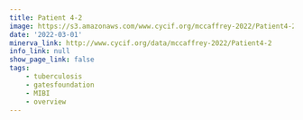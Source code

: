 ```yaml
---
title: Patient 4-2
image: https://s3.amazonaws.com/www.cycif.org/mccaffrey-2022/Patient4-2/CD45_10__CD45/0_0_0.jpg
date: '2022-03-01'
minerva_link: http://www.cycif.org/data/mccaffrey-2022/Patient4-2
info_link: null
show_page_link: false
tags:
    - tuberculosis
    - gatesfoundation
    - MIBI
    - overview
---
```

